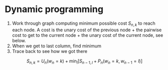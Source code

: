 # Dynamic programming

1. Work through graph computing minimum possible cost $S_{n,k}$ to reach each
   node. A cost is the unary cost of the previous node + the pairwise cost to
   get to the current node + the unary cost of the current node, see below.
2. When we get to last column, find minimum
3. Trace back to see how we got there

$$
S_{n,k} = U_n(w_n = k) + \min_l \left[
S_{n-1,l} + P_n(w_n = k,w_{n-1} = l)
\right]
$$
